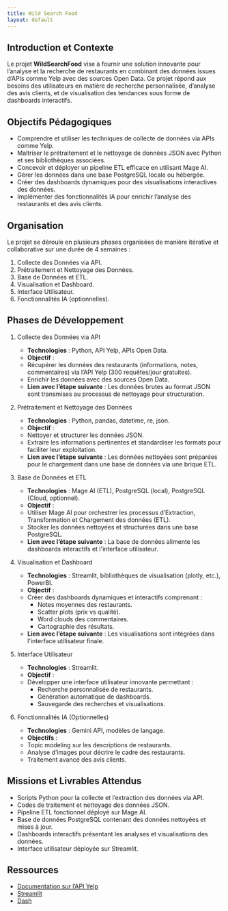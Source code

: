 ```yaml
---
title: Wild Search Food
layout: default
---
```


## Introduction et Contexte

<!-- ![Header](assets/image/header.PNG)
{: .text-center } -->

Le projet **WildSearchFood** vise à fournir une solution innovante pour l’analyse et la recherche de restaurants en combinant des données issues d’APIs comme Yelp avec des sources Open Data. Ce projet répond aux besoins des utilisateurs en matière de recherche personnalisée, d’analyse des avis clients, et de visualisation des tendances sous forme de dashboards interactifs.

## Objectifs Pédagogiques

- Comprendre et utiliser les techniques de collecte de données via APIs comme Yelp.
- Maîtriser le prétraitement et le nettoyage de données JSON avec Python et ses bibliothèques associées.
- Concevoir et déployer un pipeline ETL efficace en utilisant Mage AI.
- Gérer les données dans une base PostgreSQL locale ou hébergée.
- Créer des dashboards dynamiques pour des visualisations interactives des données.
- Implémenter des fonctionnalités IA pour enrichir l’analyse des restaurants et des avis clients.

## Organisation

Le projet se déroule en plusieurs phases organisées de manière itérative et collaborative sur une durée de 4 semaines :

1. Collecte des Données via API.
2. Prétraitement et Nettoyage des Données.
3. Base de Données et ETL.
4. Visualisation et Dashboard.
5. Interface Utilisateur.
6. Fonctionnalités IA (optionnelles).

## Phases de Développement

1. Collecte des Données via API

    - **Technologies** : Python, API Yelp, APIs Open Data.
    - **Objectif** :
    - Récupérer les données des restaurants (informations, notes, commentaires) via l’API Yelp (300 requêtes/jour gratuites).
    - Enrichir les données avec des sources Open Data.
    - **Lien avec l’étape suivante** : Les données brutes au format JSON sont transmises au processus de nettoyage pour structuration.

2. Prétraitement et Nettoyage des Données

    - **Technologies** : Python, pandas, datetime, re, json.
    - **Objectif** :
    - Nettoyer et structurer les données JSON.
    - Extraire les informations pertinentes et standardiser les formats pour faciliter leur exploitation.
    - **Lien avec l’étape suivante** : Les données nettoyées sont préparées pour le chargement dans une base de données via une brique ETL.

3. Base de Données et ETL

    - **Technologies** : Mage AI (ETL), PostgreSQL (local), PostgreSQL (Cloud, optionnel).
    - **Objectif** :
    - Utiliser Mage AI pour orchestrer les processus d’Extraction, Transformation et Chargement des données (ETL).
    - Stocker les données nettoyées et structurées dans une base PostgreSQL.
    - **Lien avec l’étape suivante** : La base de données alimente les dashboards interactifs et l'interface utilisateur.

4. Visualisation et Dashboard

    - **Technologies** : Streamlit, bibliothèques de visualisation (plotly, etc.), PowerBI.
    - **Objectif** :
    - Créer des dashboards dynamiques et interactifs comprenant :
        - Notes moyennes des restaurants.
        - Scatter plots (prix vs qualité).
        - Word clouds des commentaires.
        - Cartographie des résultats.
    - **Lien avec l’étape suivante** : Les visualisations sont intégrées dans l'interface utilisateur finale.

5. Interface Utilisateur

    - **Technologies** : Streamlit.
    - **Objectif** :
    - Développer une interface utilisateur innovante permettant :
        - Recherche personnalisée de restaurants.
        - Génération automatique de dashboards.
        - Sauvegarde des recherches et visualisations.

6. Fonctionnalités IA (Optionnelles)

    - **Technologies** : Gemini API, modèles de langage.
    - **Objectifs** :
    - Topic modeling sur les descriptions de restaurants.
    - Analyse d’images pour décrire le cadre des restaurants.
    - Traitement avancé des avis clients.

## Missions et Livrables Attendus

- Scripts Python pour la collecte et l’extraction des données via API.
- Codes de traitement et nettoyage des données JSON.
- Pipeline ETL fonctionnel déployé sur Mage AI.
- Base de données PostgreSQL contenant des données nettoyées et mises à jour.
- Dashboards interactifs présentant les analyses et visualisations des données.
- Interface utilisateur déployée sur Streamlit.

## Ressources

- [Documentation sur l’API Yelp](https://docs.developer.yelp.com/docs/fusion-intro)
- [Streamlit](https://www.youtube.com/@CodingIsFun/playlists)
- [Dash](https://www.youtube.com/@CharmingData)
